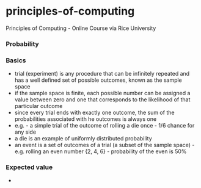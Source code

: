 # principles-of-computing
Principles of Computing - Online Course via Rice University

### Probability

### Basics

* trial (experiment) is any procedure that can be infinitely repeated and has a
  well defined set of possible outcomes, known as the sample space
* if the sample space is finite, each possible number can be assigned a value
  between zero and one that corresponds to the likelihood of that particular
  outcome
* since every trial ends with exactly one outcome, the sum of the probabilities
  associated with he outcomes is always one
* e.g. - a simple trial of the outcome of rolling a die once - 1/6 chance for
  any side
* a die is an example of uniformly distributed probability
* an event is a set of outcomes of a trial (a subset of the sample space) - e.g.
  rolling an even number {2, 4, 6} - probability of the even is 50%

### Expected value

* 
